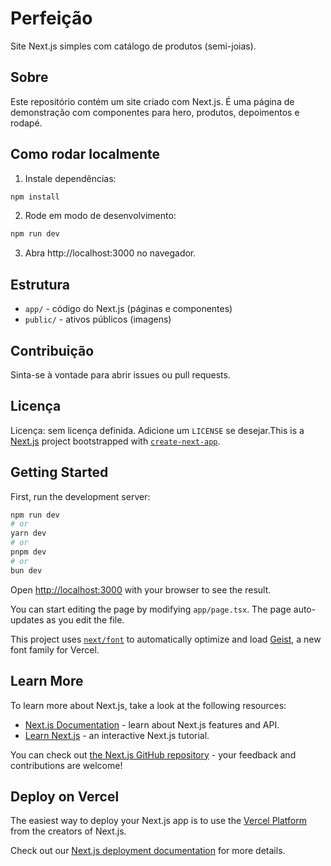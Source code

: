 # Perfeição

Site Next.js simples com catálogo de produtos (semi-joias).

## Sobre

Este repositório contém um site criado com Next.js. É uma página de demonstração com componentes para hero, produtos, depoimentos e rodapé.

## Como rodar localmente

1. Instale dependências:

```bash
npm install
```

2. Rode em modo de desenvolvimento:

```bash
npm run dev
```

3. Abra http://localhost:3000 no navegador.

## Estrutura

- `app/` - código do Next.js (páginas e componentes)
- `public/` - ativos públicos (imagens)

## Contribuição

Sinta-se à vontade para abrir issues ou pull requests.

## Licença

Licença: sem licença definida. Adicione um `LICENSE` se desejar.This is a [Next.js](https://nextjs.org) project bootstrapped with [`create-next-app`](https://nextjs.org/docs/app/api-reference/cli/create-next-app).

## Getting Started

First, run the development server:

```bash
npm run dev
# or
yarn dev
# or
pnpm dev
# or
bun dev
```

Open [http://localhost:3000](http://localhost:3000) with your browser to see the result.

You can start editing the page by modifying `app/page.tsx`. The page auto-updates as you edit the file.

This project uses [`next/font`](https://nextjs.org/docs/app/building-your-application/optimizing/fonts) to automatically optimize and load [Geist](https://vercel.com/font), a new font family for Vercel.

## Learn More

To learn more about Next.js, take a look at the following resources:

- [Next.js Documentation](https://nextjs.org/docs) - learn about Next.js features and API.
- [Learn Next.js](https://nextjs.org/learn) - an interactive Next.js tutorial.

You can check out [the Next.js GitHub repository](https://github.com/vercel/next.js) - your feedback and contributions are welcome!

## Deploy on Vercel

The easiest way to deploy your Next.js app is to use the [Vercel Platform](https://vercel.com/new?utm_medium=default-template&filter=next.js&utm_source=create-next-app&utm_campaign=create-next-app-readme) from the creators of Next.js.

Check out our [Next.js deployment documentation](https://nextjs.org/docs/app/building-your-application/deploying) for more details.
